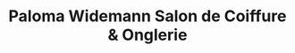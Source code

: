 ---
title: "Paloma Widemann Salon de Coiffure & Onglerie"
url: /grandvillars/paloma-widemann-salon-de-coiffure-et-onglerie/
shop: coiffeur
---